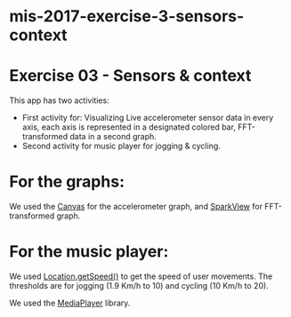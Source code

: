 # mis-2017-exercise-3-sensors-context

# Exercise 03 - Sensors & context

This app has two activities:
 -  First activity for:
Visualizing Live accelerometer sensor data in every axis, each axis is represented in a designated colored bar, FFT-transformed data in a second graph.
- Second activity for music player for jogging & cycling.

# For the graphs:
We used the [Canvas](https://developer.android.com/reference/android/graphics/Canvas.html) for the accelerometer graph, and [SparkView](https://github.com/robinhood/spark) for FFT-transformed graph.

# For the music player:
We used [Location.getSpeed()](https://developer.android.com/reference/android/location/Location.html) to get the speed of user movements. The thresholds are for jogging (1.9 Km/h to 10) and cycling (10 Km/h to 20).

We used the [MediaPlayer](https://developer.android.com/reference/android/media/MediaPlayer.html) library.
